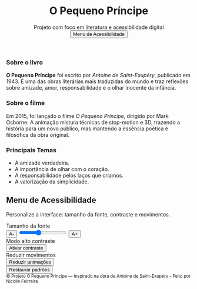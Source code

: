 
<html lang="pt-BR">
<head>
  <meta charset="utf-8" />
  <meta name="viewport" content="width=device-width,initial-scale=1" />

  <link rel="stylesheet" href="style.css">
</head>
<body>
  <header>
    <div class="brand">
      <div class="logo" aria-hidden="true"></div>
      <div>
        <h1>O Pequeno Príncipe</h1>
        <div class="description">Projeto com foco em literatura e acessibilidade digital</div>
      </div>
    </div>
    <nav aria-label="Menu principal">
      <button class="btn" id="open-a11y" aria-haspopup="true" aria-controls="a11y-title">
        Menu de Acessibilidade
      </button>
    </nav>
  </header>

  <main id="main">
    <div class="grid">
      <section class="card">
        <div class="section">
          <h3>Sobre o livro</h3>
          <p><strong>O Pequeno Príncipe</strong> foi escrito por <em>Antoine de Saint-Exupéry</em>, publicado em 1943. É uma das obras literárias mais traduzidas do mundo e traz reflexões sobre amizade, amor, responsabilidade e o olhar inocente da infância.</p>
        </div>
        <div class="section">
          <h3>Sobre o filme</h3>
          <p>Em 2015, foi lançado o filme <em>O Pequeno Príncipe</em>, dirigido por Mark Osborne. A animação mistura técnicas de stop-motion e 3D, trazendo a história para um novo público, mas mantendo a essência poética e filosófica da obra original.</p>
        </div>
        <div class="section">
          <h3>Principais Temas</h3>
          <ul>
            <li>A amizade verdadeira.</li>
            <li>A importância de olhar com o coração.</li>
            <li>A responsabilidade pelos laços que criamos.</li>
            <li>A valorização da simplicidade.</li>
          </ul>
        </div>
      </section>
      <aside class="card" aria-labelledby="a11y-title">
        <h2 id="a11y-title">Menu de Acessibilidade</h2>
        <div class="a11y">
          <p class="muted">Personalize a interface: tamanho da fonte, contraste e movimentos.</p>
          <div>
            <label for="font-size-range">Tamanho da fonte</label>
            <div class="controls">
              <button class="btn" id="decrease-font" aria-label="Diminuir fonte">A-</button>
              <input id="font-size-range" type="range" min="12" max="22" step="1" value="16">
              <button class="btn" id="increase-font" aria-label="Aumentar fonte">A+</button>
            </div>
          </div>
          <div>
            <label for="contrast-toggle">Modo alto contraste</label>
            <div class="controls">
              <button class="btn" id="toggle-contrast" aria-pressed="false">Ativar contraste</button>
            </div>
          </div>
          <div>
            <label for="motion-toggle">Reduzir movimentos</label>
            <div class="controls">
              <button class="btn" id="toggle-motion" aria-pressed="false">Reduzir animações</button>
            </div>
          </div>
          <div>
            <button class="btn" id="reset" aria-label="Restaurar padrões">Restaurar padrões</button>
          </div>
        </div>
      </aside>
    </div>
  </main>

  <div class="aria-status" aria-live="polite" id="a11y-status"></div>

  <footer>
    <small>© Projeto O Pequeno Príncipe — Inspirado na obra de Antoine de Saint-Exupéry - Feito por Nicolle Feirreira</small>
  </footer>
  
</body>
</html>
